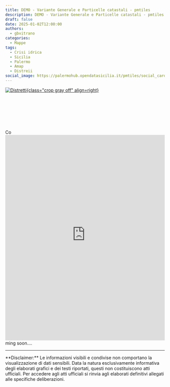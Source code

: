 ```yaml
---
title: DEMO - Variante Generale e Particelle catastali - pmtiles
description: DEMO - Variante Generale e Particelle catastali - pmtiles  - Rielaborazione dati OpenDataSicilia
draft: false
date: 2025-01-02T12:00:00
authors:
  - gbvitrano
categories:
  - Mappe
tags:
  - Crisi idrica
  - Sicilia
  - Palermo
  - Amap
  - Distreii
social_image: https://palermohub.opendatasicilia.it/pmtiles/social_card_02.jpg
---
```

<style>
.md-typeset code { background-color: #fff0;}  
.md-typeset pre>code { background-color: #fff0;}  
.iframe-container {width: 100%;  height:auto;}
.full-space-iframe { width: 100%;  height: 650px;  border: none;   display: block;}
</style>
[![Distretti ](https://palermohub.opendatasicilia.it/pmtiles/social_card_02.jpg "DEMO - Variante Generale e Particelle catastali - pmtiles  - Rielaborazione dati OpenDataSicilia" ){class="crop gray off" align=right}](index.md)


<br><br><br><br><br><br>
Co<iframe class="full-space-iframe" width="100%" height="650px" frameborder="0" allowfullscreen  src="https://palermohub.opendatasicilia.it/pmtiles/demo_prg_catasto.html#12.3/38.1219/13.36462/-46.4/60"></iframe>ming soon....<!-- more --> 
<div class="iframe-container">

</div>

<hr>
**Disclaimer:** Le informazioni visibili e condivise non comportano la visualizzazione di dati sensibili. Data la natura esclusivamente informativa degli elaborati grafici e dei testi riportati, questi non costituiscono atti ufficiali. Per accedere agli atti ufficiali si rinvia agli elaborati definitivi allegati alle specifiche deliberazioni.